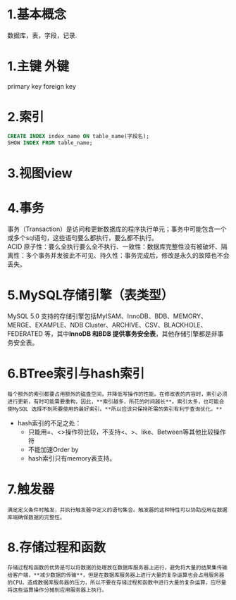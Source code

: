 # 1.基本概念
数据库，表，字段，记录.
# 1.主键 外键
primary key foreign key
# 2.索引
```SQL
CREATE INDEX index_name ON table_name(字段名);
SHOW INDEX FROM table_name;
``` 
# 3.视图view


# 4.事务
事务（Transaction）是访问和更新数据库的程序执行单元；事务中可能包含一个或多个sql语句，这些语句要么都执行，要么都不执行。\
ACID 原子性：要么全执行要么全不执行、一致性：数据库完整性没有被破坏、隔离性：多个事务并发彼此不可见、持久性：事务完成后，修改是永久的故障也不会丢失。

# 5.MySQL存储引擎（表类型）
MySQL 5.0 支持的存储引擎包括MyISAM、InnoDB、BDB、MEMORY、MERGE、EXAMPLE、NDB Cluster、ARCHIVE、CSV、BLACKHOLE、FEDERATED 等，其中**InnoDB 和BDB 提供事务安全表**，其他存储引擎都是非事务安全表。

# 6.BTree索引与hash索引
    每个额外的索引都要占用额外的磁盘空间，并降低写操作的性能。在修改表的内容时，索引必须进行更新，有时可能需要重构，因此，**索引越多，所花的时间越长**。索引太多，也可能会使MySQL 选择不到所要使用的最好索引。**所以应该只保持所需的索引有利于查询优化。**

- hash索引的不足之处：
    - 只能用=、<>操作符比较，不支持<、>、like、Between等其他比较操作符
    - 不能加速Order by
    - hash索引只有memory表支持。

# 7.触发器
    满足定义条件时触发，并执行触发器中定义的语句集合。触发器的这种特性可以协助应用在数据库端确保数据的完整性。

# 8.存储过程和函数
    存储过程和函数的优势是可以将数据的处理放在数据库服务器上进行，避免将大量的结果集传输给客户端，**减少数据的传输**，但是在数据库服务器上进行大量的复杂运算也会占用服务器的CPU，造成数据库服务器的压力，所以不要在存储过程和函数中进行大量的复杂运算，应尽量将这些运算操作分摊到应用服务器上执行。